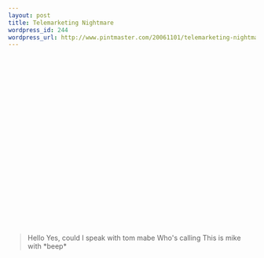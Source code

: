 ```yaml
--- 
layout: post
title: Telemarketing Nightmare
wordpress_id: 244
wordpress_url: http://www.pintmaster.com/20061101/telemarketing-nightmare/
---
```

<object width="425" height="350"><param name="movie" value="http://www.youtube.com/v/0sDKpa7D-TI"></param><param name="wmode" value="transparent"></param><embed src="http://www.youtube.com/v/0sDKpa7D-TI" type="application/x-shockwave-flash" wmode="transparent" width="425" height="350"></embed></object>

<blockquote>
Hello
Yes, could I speak with tom mabe
Who's calling
This is mike with *beep*</blockquote>
